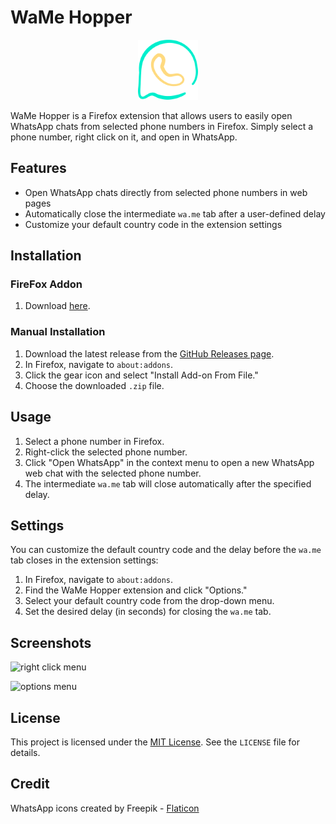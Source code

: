 # WaMe Hopper

<p align="center">
  <img src="icons/icon96.png">

  WaMe Hopper is a Firefox extension that allows users to easily open WhatsApp chats from selected phone numbers in Firefox. Simply select a phone number, right click on it, and open in WhatsApp.
</p>

## Features

- Open WhatsApp chats directly from selected phone numbers in web pages
- Automatically close the intermediate `wa.me` tab after a user-defined delay
- Customize your default country code in the extension settings

## Installation

### FireFox Addon

1. Download [here](https://addons.mozilla.org/en-US/firefox/addon/wame-hopper/).

### Manual Installation

1. Download the latest release from the [GitHub Releases page](https://github.com/Beinish/wame-hopper/releases).
2. In Firefox, navigate to `about:addons`.
3. Click the gear icon and select "Install Add-on From File."
4. Choose the downloaded `.zip` file.

## Usage

1. Select a phone number in Firefox.
2. Right-click the selected phone number.
3. Click "Open WhatsApp" in the context menu to open a new WhatsApp web chat with the selected phone number.
4. The intermediate `wa.me` tab will close automatically after the specified delay.

## Settings

You can customize the default country code and the delay before the `wa.me` tab closes in the extension settings:

1. In Firefox, navigate to `about:addons`.
2. Find the WaMe Hopper extension and click "Options."
3. Select your default country code from the drop-down menu.
4. Set the desired delay (in seconds) for closing the `wa.me` tab.

## Screenshots

![right click menu](https://i.imgur.com/vRYoRfG.png)

![options menu](https://i.imgur.com/ds1wBIH.png)

## License

This project is licensed under the [MIT License](LICENSE). See the `LICENSE` file for details.

## Credit

WhatsApp icons created by Freepik - [Flaticon](https://www.flaticon.com/free-icons/whatsap)
